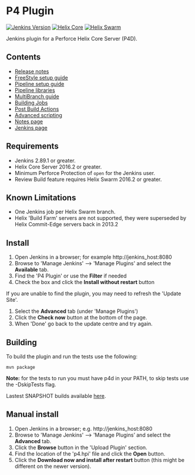 # P4 Plugin

[![Jenkins Version](https://img.shields.io/badge/Jenkins-2.89.1%2B-green.svg)](https://jenkins.io/download/)
[![Helix Core](https://img.shields.io/badge/Helix%20Core-2016.2%2B-green.svg)](https://www.perforce.com/products/helix-core)
[![Helix Swarm](https://img.shields.io/badge/Helix%20Swarm-2016.2%2B-green.svg)](https://www.perforce.com/products/helix-swarm)

Jenkins plugin for a Perforce Helix Core Server (P4D).

## Contents

* [Release notes](https://github.com/jenkinsci/p4-plugin/blob/master/RELEASE.md)
* [FreeStyle setup guide](docs/SETUP.md)
* [Pipeline setup guide](docs/WORKFLOW.md)
* [Pipeline libraries](docs/LIBRARY.md)
* [MultiBranch guide](docs/MULTI.md)
* [Building Jobs](docs/BUILDINGJOBS.md) 
* [Post Build Actions](docs/POSTBUILD.md) 
* [Advanced scripting](docs/P4GROOVY.md)
* [Notes page](docs/NOTES.md)
* [Jenkins page](https://plugins.jenkins.io/p4)

## Requirements

* Jenkins 2.89.1 or greater.
* Helix Core Server 2016.2 or greater.
* Minimum Perforce Protection of `open` for the Jenkins user.
* Review Build feature requires Helix Swarm 2016.2 or greater.

## Known Limitations
- One Jenkins job per Helix Swarm branch. 
- Helix 'Build Farm' servers are not supported, they were superseded by Helix Commit-Edge servers back in 2013.2

## Install

1. Open Jenkins in a browser; for example http://jenkins_host:8080
2. Browse to 'Manage Jenkins' --> 'Manage Plugins' and select the **Available** tab.
3. Find the 'P4 Plugin' or use the **Filter** if needed
4. Check the box and click the **Install without restart** button

If you are unable to find the plugin, you may need to refresh the 'Update Site'.

1. Select the **Advanced** tab (under 'Manage Plugins')
2. Click the **Check now** button at the bottom of the page.
3. When 'Done' go back to the update centre and try again.

## Building

To build the plugin and run the tests use the following:

	mvn package
  
**Note:** for the tests to run you must have p4d in your PATH, to skip tests use the -DskipTests flag.

Lastest SNAPSHOT builds available [here](https://ci.jenkins.io/blue/organizations/jenkins/Plugins%2Fp4-plugin/branches).

## Manual install

1. Open Jenkins in a browser; e.g. http://jenkins_host:8080
2. Browse to 'Manage Jenkins' --> 'Manage Plugins’ and select the **Advanced** tab.
3. Click the **Browse** button in the 'Upload Plugin' section. 
4. Find the location of the 'p4.hpi' file and click the **Open** button. 
5. Click the **Download now and install after restart** button (this might be different on the newer version). 

